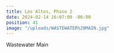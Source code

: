 ```yaml
---
title: Los Altos, Phase 2
date: 2024-02-14 16:07:00 -06:00
position: 41
image: "/uploads/WASTEWATER%20MAIN.jpg"
---
```


Wastewater Main